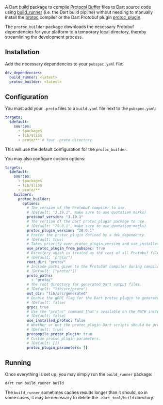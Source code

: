 A Dart [build](https://pub.dev/packages/build) package to compile [Protocol Buffer](https://developers.google.com/protocol-buffers)
files to Dart source code using [build_runner](https://github.com/protocolbuffers/protobuf) (i.e.
the Dart build pipline) without needing to manually install the [protoc](https://github.com/protocolbuffers/protobuf)
compiler or the Dart Protobuf plugin [protoc_plugin](https://github.com/protocolbuffers/protobuf).

The `protoc_builder` package downloads the necessary Protobuf dependencies for your platform to a
temporary local directory, thereby streamlining the development process.

## Installation

Add the necessary dependencies to your `pubspec.yaml` file:

```yaml
dev_dependencies:
  build_runner: <latest>
  protoc_builder: <latest>
```

## Configuration

You must add your `.proto` files to a `build.yaml` file next to the `pubspec.yaml`:

```yaml
targets:
  $default:
    sources:
      - $package$
      - lib/$lib$
      - proto/** # Your .proto directory
```

This will use the default configuration for the `protoc_builder`.

You may also configure custom options:

```yaml
targets:
  $default:
    sources:
      - $package$
      - lib/$lib$
      - proto/**
    builders:
      protoc_builder:
        options:
          # The version of the Protobuf compiler to use.
          # (Default: "3.19.1", make sure to use quotation marks)
          protobuf_version: "3.19.1"
          # The version of the Dart protoc_plugin package to use.
          # (Default: "20.0.1", make sure to use quotation marks)
          protoc_plugin_version: "20.0.1"
          # Prefer the protoc_plugin defined by a dev_dependency.
          # (Default: true)
          # Takes priority over protoc_plugin_version and use_installed_protoc.
          use_protoc_plugin_from_pubspec: true
          # Directory which is treated as the root of all Protobuf files.
          # (Default: "proto/")
          root_dir: "proto/"
          # Include paths given to the Protobuf compiler during compilation.
          # (Default: ["proto/"])
          proto_paths:
            - "proto/"
          # The root directory for generated Dart output files.
          # (Default: "lib/src/proto")
          out_dir: "lib/src/generated"
          # Enable the gRPC flag for the Dart protoc plugin to generate `.pbgrpc.dart` files.
          # (Default: false)
          grpc: true
          # Use the "protoc" command that's available on the PATH instead of downloading one
          # (Default: false)
          use_installed_protoc: false
          # Whether or not the protoc_plugin Dart scripts should be precompiled for better performance.
          # (Default: true)
          precompile_protoc_plugin: true
          # Custom protoc_plugin parameters.
          # (Default: [])
          protoc_plugin_parameters: []
```

## Running

Once everything is set up, you may simply run the `build_runner` package:

```bash
dart run build_runner build
```

The `build_runner` sometimes caches results longer than it should, so in some cases, it may be necessary to delete the `.dart_tool/build` directory.
